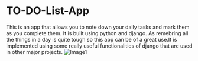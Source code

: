 # TO-DO-List-App
This is an app that allows you to note down your daily tasks and mark them as you complete them. It is built using python and django.
As remebring all the things in a day is quite tough so this app can be of a great use.It is implemented using some really useful functionalities of django that are used in other major projects.
![Image1]()
 
